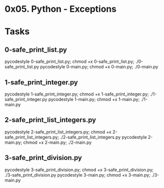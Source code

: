 # 0x05. Python - Exceptions

# Tasks
## 0-safe_print_list.py
pycodestyle 0-safe_print_list.py; chmod +x 0-safe_print_list.py; ./0-safe_print_list.py
pycodestyle 0-main.py; chmod +x 0-main.py; ./0-main.py

## 1-safe_print_integer.py
pycodestyle 1-safe_print_integer.py; chmod +x 1-safe_print_integer.py; ./1-safe_print_integer.py
pycodestyle 1-main.py; chmod +x 1-main.py; ./1-main.py

## 2-safe_print_list_integers.py
pycodestyle 2-safe_print_list_integers.py; chmod +x 2-safe_print_list_integers.py; ./2-safe_print_list_integers.py
pycodestyle 2-main.py; chmod +x 2-main.py; ./2-main.py

## 3-safe_print_division.py
pycodestyle 3-safe_print_division.py; chmod +x 3-safe_print_division.py; ./3-safe_print_division.py
pycodestyle 3-main.py; chmod +x 3-main.py; ./3-main.py